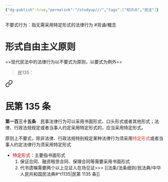 ```yaml
---
{"dg-publish":true,"permalink":"/studyup///","tags":["知识点","民法"]}
---
```


不要式行为：指无需采用特定形式的法律行为 #背诵/概念 
# 形式自由主义原则
==现代民法中的法律行为以不要式为原则，以要式为例外==
> 民135： 
<div class="transclusion internal-embed is-loaded"><a class="markdown-embed-link" href="/////#t135" aria-label="Open link"><svg xmlns="http://www.w3.org/2000/svg" width="24" height="24" viewBox="0 0 24 24" fill="none" stroke="currentColor" stroke-width="2" stroke-linecap="round" stroke-linejoin="round" class="svg-icon lucide-link"><path d="M10 13a5 5 0 0 0 7.54.54l3-3a5 5 0 0 0-7.07-7.07l-1.72 1.71"></path><path d="M14 11a5 5 0 0 0-7.54-.54l-3 3a5 5 0 0 0 7.07 7.07l1.71-1.71"></path></svg></a><div class="markdown-embed">

<div class="markdown-embed-title">

# 民第 135 条

</div>


**第一百三十五条**　民事法律行为可以采用书面形式、口头形式或者其他形式；法律、行政法规规定或者当事人约定采用特定形式的，应当采用特定形式。 

</div></div>


原则上不要式，除非法律、行政法规特别规定某种法律行为须采用<font color="#d83931">特定形式</font>或者当事人约定法律行为须采用特定形式
- <font color="#c00000">特定形式</font>：主要指书面形式
	1. 保证合同、融资租赁合同、保理合同等需要采用书面形式
	2. 代书遗嘱需要两个以上见证人在场见证>>> [[法条/法条细则/民法典/中华人民共和国民法典#^t1135\|民第 1135 条]]